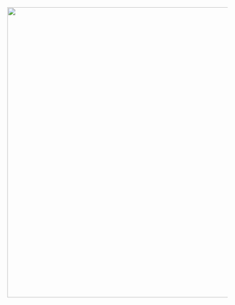 <div align="center">
  <img width="1640" height="664" alt="Nouveau projet (4)" src="https://github.com/user-attachments/assets/341b9090-9e39-427f-b9e6-80e257101807" />
</div>
